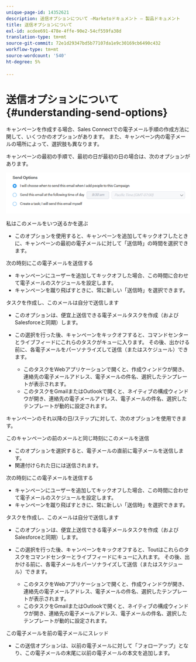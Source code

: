 ```yaml
---
unique-page-id: 14352621
description: 送信オプションについて —Marketoドキュメント — 製品ドキュメント
title: 送信オプションについて
exl-id: acdee691-478e-4ffe-90e2-54cf559fa38d
translation-type: tm+mt
source-git-commit: 72e1d29347bd5b77107da1e9c30169cb6490c432
workflow-type: tm+mt
source-wordcount: '540'
ht-degree: 5%

---
```


# 送信オプションについて{#understanding-send-options}

キャンペーンを作成する場合、Sales Connectでの電子メール手順の作成方法に関して、いくつかのオプションがあります。 また、キャンペーン内の電子メールの場所によって、選択肢も異なります。

キャンペーンの最初の手順で、最初の日が最初の日の場合は、次のオプションがあります。

![](assets/image2019-10-25-10-43-19.png)

私はこのメールをいつ送るかを選ぶ

* このオプションを使用すると、キャンペーンを追加してキックオフしたときに、キャンペーンの最初の電子メールに対して「送信時」の時間を選択できます。

次の時刻にこの電子メールを送信する

* キャンペーンにユーザーを追加してキックオフした場合、この時間に合わせて電子メールのスケジュールを設定します。
* キャンペーンを蹴り飛ばすときに、常に新しい「送信時」を選択できます。

タスクを作成し、このメールは自分で送信します

* このオプションは、便宜上送信できる電子メールタスクを作成（およびSalesforceと同期）します。
* この選択を行った後、キャンペーンをキックオフすると、コマンドセンターとライブフィードにこれらのタスクがキューに入ります。 その後、出かける前に、各電子メールをパーソナライズして送信（またはスケジュール）できます。

   * このタスクをWebアプリケーションで開くと、作成ウィンドウが開き、連絡先の電子メールアドレス、電子メールの件名、選択したテンプレートが表示されます。
   * このタスクをGmailまたはOutlookで開くと、ネイティブの構成ウィンドウが開き、連絡先の電子メールアドレス、電子メールの件名、選択したテンプレートが動的に設定されます。

キャンペーンのそれ以降の日/ステップに対して、次のオプションを使用できます。

このキャンペーンの前のメールと同じ時刻にこのメールを送信

* このオプションを選択すると、電子メールの直前に電子メールを送信します。
* 関連付けられた日には送信されます。

次の時刻にこの電子メールを送信する

* キャンペーンにユーザーを追加してキックオフした場合、この時間に合わせて電子メールのスケジュールを設定します。
* キャンペーンを蹴り飛ばすときに、常に新しい「送信時」を選択できます。

タスクを作成し、このメールは自分で送信します

* このオプションは、便宜上送信できる電子メールタスクを作成（およびSalesforceと同期）します。
* この選択を行った後、キャンペーンをキックオフすると、Toutはこれらのタスクをコマンドセンターとライブフィードにキューに入れます。 その後、出かける前に、各電子メールをパーソナライズして送信（またはスケジュール）できます。

   * このタスクをWebアプリケーションで開くと、作成ウィンドウが開き、連絡先の電子メールアドレス、電子メールの件名、選択したテンプレートが表示されます。
   * このタスクをGmailまたはOutlookで開くと、ネイティブの構成ウィンドウが開き、連絡先の電子メールアドレス、電子メールの件名、選択したテンプレートが動的に設定されます。

この電子メールを前の電子メールにスレッド

* この送信オプションは、以前の電子メールに対して「フォローアップ」となり、この電子メールの末尾に以前の電子メールの本文を追加します。
